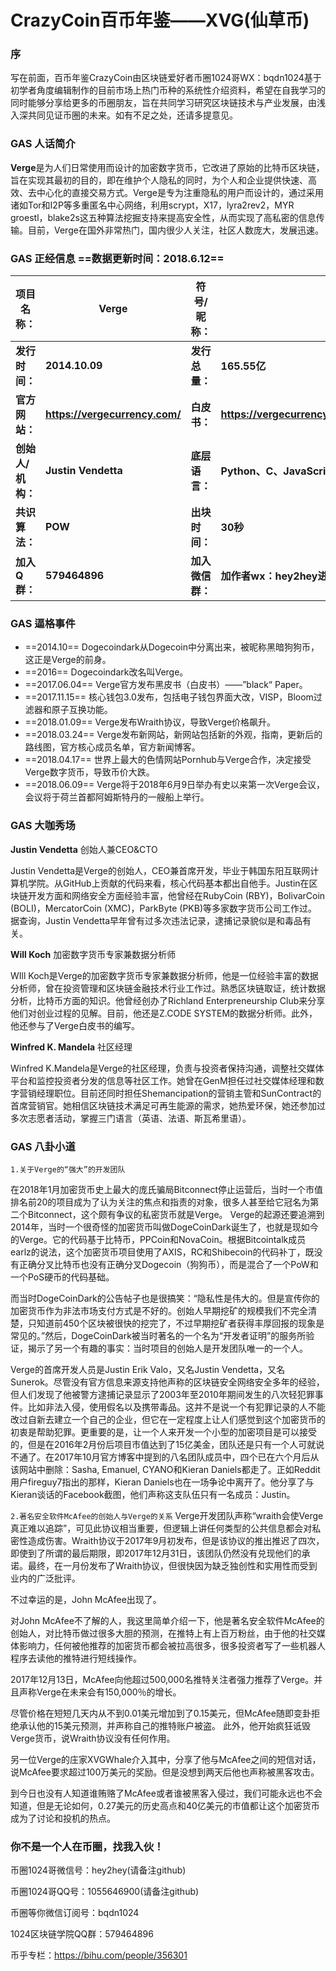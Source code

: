
# CrazyCoin百币年鉴——XVG(仙草币)

### 序
写在前面，百币年鉴CrazyCoin由区块链爱好者币圈1024哥WX：bqdn1024基于初学者角度编辑制作的目前市场上热门币种的系统性介绍资料，希望在自我学习的同时能够分享给更多的币圈朋友，旨在共同学习研究区块链技术与产业发展，由浅入深共同见证币圈的未来。如有不足之处，还请多提意见。

### GAS 人话简介

**Verge**是为人们日常使用而设计的加密数字货币，它改进了原始的比特币区块链，旨在实现其最初的目的，即在维护个人隐私的同时，为个人和企业提供快速、高效、去中心化的直接交易方式。Verge是专为注重隐私的用户而设计的，通过采用诸如Tor和I2P等多重匿名中心网络，利用scrypt，X17，lyra2rev2，MYR groestl，blake2s这五种算法挖掘支持来提高安全性，从而实现了高私密的信息传输。目前，Verge在国外非常热门，国内很少人关注，社区人数庞大，发展迅速。

### GAS 正经信息  ==数据更新时间：2018.6.12==

**项目名称：**| **Verge**|**符号/昵称：**|**XVG（仙草币）**
----------- | ----------- | ------------- | -------------
**发行时间：** | **2014.10.09** | **发行总量：**| **165.55亿**
**官方网站：**| **https://vergecurrency.com/**  | **白皮书：** | **https://vergecurrency.com/static/blackpaper/Verge.Anonymity.Centric.CryptoCurrency.pdf**
**创始人/机构：**  | **Justin Vendetta** | **底层语言：** | **Python、C、JavaScript、Java**
**共识算法：** | **POW**  | **出块时间：**| **30秒**
**加入Q群：** | **579464896**  | **加入微信群：**| **加作者wx：hey2hey进群**


### GAS 逼格事件

 - ==2014.10== Dogecoindark从Dogecoin中分离出来，被昵称黑暗狗狗币，这正是Verge的前身。 
 - ==2016== Dogecoindark改名叫Verge。
 - ==2017.06.04== Verge官方发布黑皮书（白皮书）——”black“ Paper。
 - ==2017.11.15== 核心钱包3.0发布，包括电子钱包界面大改，VISP，Bloom过滤器和原子互换功能。
 - ==2018.01.09== Verge发布Wraith协议，导致Verge价格飙升。
 - ==2018.03.24== Verge发布新网站，新网站包括新的外观，指南，更新后的路线图，官方核心成员名单，官方新闻博客。
 - ==2018.04.17== 世界上最大的色情网站Pornhub与Verge合作，决定接受Verge数字货币，导致币价大跌。
 - ==2018.06.09== Verge将于2018年6月9日举办有史以来第一次Verge会议，会议将于荷兰首都阿姆斯特丹的一艘船上举行。


### GAS 大咖秀场

**Justin Vendetta** 创始人兼CEO&CTO

Justin Vendetta是Verge的创始人，CEO兼首席开发，毕业于韩国东阳互联网计算机学院。从GitHub上贡献的代码来看，核心代码基本都出自他手。Justin在区块链开发方面和网络安全方面经验丰富，他曾经在RubyCoin (RBY)，BolivarCoin (BOLI)，MercatorCoin (XMC)，ParkByte (PKB)等多家数字货币公司工作过。据查询，Justin Vendetta早年曾有过多次违法记录，逮捕记录貌似是和毒品有关。

**Will Koch** 加密数字货币专家兼数据分析师

WIll Koch是Verge的加密数字货币专家兼数据分析师，他是一位经验丰富的数据分析师，曾在投资管理和区块链金融技术行业工作过。熟悉区块链取证，统计数据分析，比特币方面的知识。他曾经创办了Richland Enterpreneurship Club来分享他们对创业过程的见解。目前，他还是Z.CODE SYSTEM的数据分析师。此外，他还参与了Verge白皮书的编写。

**Winfred K. Mandela** 社区经理

Winfred K.Mandela是Verge的社区经理，负责与投资者保持沟通，调整社交媒体平台和监控投资者分发的信息等社区工作。她曾在GenM担任过社交媒体经理和数字营销经理职位。目前还同时担任Shemancipation的营销主管和SunContract的首席营销官。她相信区块链技术满足可再生能源的需求，她热爱环保，她还参加过多次志愿者活动，掌握三门语言（英语、法语、斯瓦希里语）。


### GAS 八卦小道

`1.关于Verge的“强大”的开发团队`

在2018年1月加密货币史上最大的庞氏骗局Bitconnect停止运营后，当时一个市值排名前20的项目成为了认为关注的焦点和指责的对象，很多人甚至给它冠名为第二个Bitconnect，这个颇有争议的私密货币就是Verge。
Verge的起源还要追溯到2014年，当时一个很奇怪的加密货币叫做DogeCoinDark诞生了，也就是现如今的Verge。它的代码基于比特币，PPCoin和NovaCoin。根据Bitcointalk成员earlz的说法，这个加密货币项目使用了AXIS，RC和Shibecoin的代码补丁，既没有正确分叉比特币也没有正确分叉Dogecoin（狗狗币），而是混合了一个PoW和一个PoS硬币的代码基础。

而当时DogeCoinDark的公告帖子也是很搞笑：“隐私性是伟大的。但是宣传你的加密货币作为非法市场支付方式是不好的。创始人早期挖矿的规模我们不完全清楚，只知道前450个区块被很快的挖完了，不过早期挖矿者获得丰厚回报的现象是常见的。”然后，DogeCoinDark被当时著名的一个名为“开发者证明”的服务所验证，揭示了另一个有趣的事实：当时项目的创始人是开发团队唯一的一个人。

Verge的首席开发人员是Justin Erik Valo，又名Justin Vendetta，又名Sunerok。尽管没有官方信息来源支持他声称的区块链安全网络安全多年的经验，但人们发现了他被警方逮捕记录显示了2003年至2010年期间发生的八次轻犯罪事件。比如非法入侵，使用假名以及携带毒品。这并不是说一个有犯罪记录的人不能改过自新去建立一个自己的企业，但它在一定程度上让人们感觉到这个加密货币的初衷是帮助犯罪。更重要的是，让一个人来开发一个小型的加密项目是可以接受的，但是在2016年2月份后项目市值达到了15亿美金，团队还是只有一个人可就说不通了。在2017年10月官方博客中提到的八名团队成员中，四个已在六个月后从该网站中删除：Sasha, Emanuel, CYANO和Kieran Daniels都走了。正如Reddit用户fireguy7指出的那样，Kieran Daniels也在一场争论中离开了。他分享了与Kieran谈话的Facebook截图，他们声称这支队伍只有一名成员：Justin。

`2.著名安全软件McAfee的创始人与Verge的关系`
Verge开发团队声称“wraith会使Verge真正难以追踪”，可见此协议相当重要，但逻辑上讲任何类型的公共信息都会对私密性造成伤害。Wraith协议于2017年9月初发布，但是该协议的推出推迟了四次，即使到了所谓的最后期限，即2017年12月31日，该团队仍然没有兑现他们的承诺。最终，在一月份发布了Wraith协议，但很快因为缺乏独创性和实用性而受到业内的广泛批评。 

不过幸运的是，John McAfee出现了。

对John McAfee不了解的人，我这里简单介绍一下，他是著名安全软件McAfee的创始人，对比特币做过很多大胆的预测，在推特上有上百万粉丝，由于他的社交媒体影响力，任何被他推荐的加密货币都会被拉高很多，很多投资者写了一些机器人程序去读他的推特进行短线操作。

2017年12月13日，McAfee向他超过500,000名推特关注者强力推荐了Verge。并且声称Verge在未来会有150,000％的增长。

尽管价格在短短几天内从不到0.01美元增加到了0.15美元，但McAfee随即变卦拒绝承认他的15美元预测，并声称自己的推特账户被盗。 此外，他开始疯狂诋毁Verge货币，说Wraith协议没有任何作用。

另一位Verge的庄家XVGWhale介入其中，分享了他与McAfee之间的短信对话，说McAfee要求超过100万美元的奖励。但是没想到两天后他也声称被黑客攻击。

到今日也没有人知道谁贿赂了McAfee或者谁被黑客入侵过，我们可能永远也不会知道，但是无论如何，0.27美元的历史高点和40亿美元的市值都让这个加密货币成为了讨论和投机的热点。


### 你不是一个人在币圈，找我入伙！
币圈1024哥微信号：hey2hey(请备注github)

币圈1024哥QQ号：1055646900(请备注github)

币圈等你微信订阅号：bqdn1024

1024区块链学院QQ群：579464896

币乎专栏：https://bihu.com/people/356301

